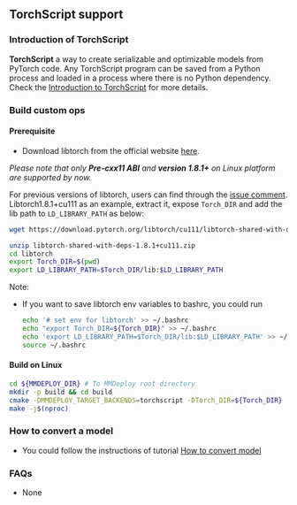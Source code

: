 ## TorchScript support

### Introduction of TorchScript

**TorchScript** a way to create serializable and optimizable models from PyTorch code. Any TorchScript program can be saved from a Python process and loaded in a process where there is no Python dependency. Check the [Introduction to TorchScript](https://pytorch.org/tutorials/beginner/Intro_to_TorchScript_tutorial.html) for more details.

### Build custom ops

#### Prerequisite

- Download libtorch from the official website [here](https://pytorch.org/get-started/locally/).

*Please note that only **Pre-cxx11 ABI** and **version 1.8.1+** on Linux platform are supported by now.*

For previous versions of libtorch, users can find through the [issue comment](https://github.com/pytorch/pytorch/issues/40961#issuecomment-1017317786). Libtorch1.8.1+cu111 as an example, extract it, expose `Torch_DIR` and add the lib path to `LD_LIBRARY_PATH` as below:

```bash
wget https://download.pytorch.org/libtorch/cu111/libtorch-shared-with-deps-1.8.1%2Bcu111.zip

unzip libtorch-shared-with-deps-1.8.1+cu111.zip
cd libtorch
export Torch_DIR=$(pwd)
export LD_LIBRARY_PATH=$Torch_DIR/lib:$LD_LIBRARY_PATH
```

Note:

- If you want to save libtorch env variables to bashrc, you could run

    ```bash
    echo '# set env for libtorch' >> ~/.bashrc
    echo "export Torch_DIR=${Torch_DIR}" >> ~/.bashrc
    echo 'export LD_LIBRARY_PATH=$Torch_DIR/lib:$LD_LIBRARY_PATH' >> ~/.bashrc
    source ~/.bashrc
    ```

#### Build on Linux

```bash
cd ${MMDEPLOY_DIR} # To MMDeploy root directory
mkdir -p build && cd build
cmake -DMMDEPLOY_TARGET_BACKENDS=torchscript -DTorch_DIR=${Torch_DIR} ..
make -j$(nproc)
```

### How to convert a model

- You could follow the instructions of tutorial [How to convert model](../tutorials/how_to_convert_model.md)

### FAQs

- None
